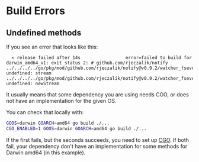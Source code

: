 # Build Errors

## Undefined methods

If you see an error that looks like this:

```shell
  ⨯ release failed after 14s                 error=failed to build for darwin_amd64_v1: exit status 2: # github.com/rjeczalik/notify
../../../../go/pkg/mod/github.com/rjeczalik/notify@v0.9.2/watcher_fsevents.go:49:11: undefined: stream
../../../../go/pkg/mod/github.com/rjeczalik/notify@v0.9.2/watcher_fsevents.go:200:13: undefined: newStream
```

It usually means that some dependency you are using needs CGO, or does not have
an implementation for the given OS.

You can check that locally with:

```bash
GOOS=darwin GOARCH=amd64 go build ./...
CGO_ENABLED=1 GOOS=darwin GOARCH=amd64 go build ./...
```

If the first fails, but the seconds succeeds, you need to set up
[CGO](/limitations/cgo). If both fail, your dependency don't have an
implementation for some methods for Darwin amd64 (in this example).
